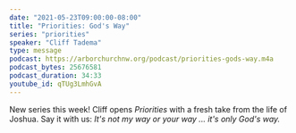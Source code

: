 ```yaml
---
date: "2021-05-23T09:00:00-08:00"
title: "Priorities: God's Way"
series: "priorities"
speaker: "Cliff Tadema"
type: message
podcast: https://arborchurchnw.org/podcast/priorities-gods-way.m4a
podcast_bytes: 25676581
podcast_duration: 34:33
youtube_id: qTUg3LmhGvA
---
```


New series this week! Cliff opens *Priorities* with a fresh take from the life of Joshua. Say it with us: *It's not my way or your way ... it's only God's way.*

